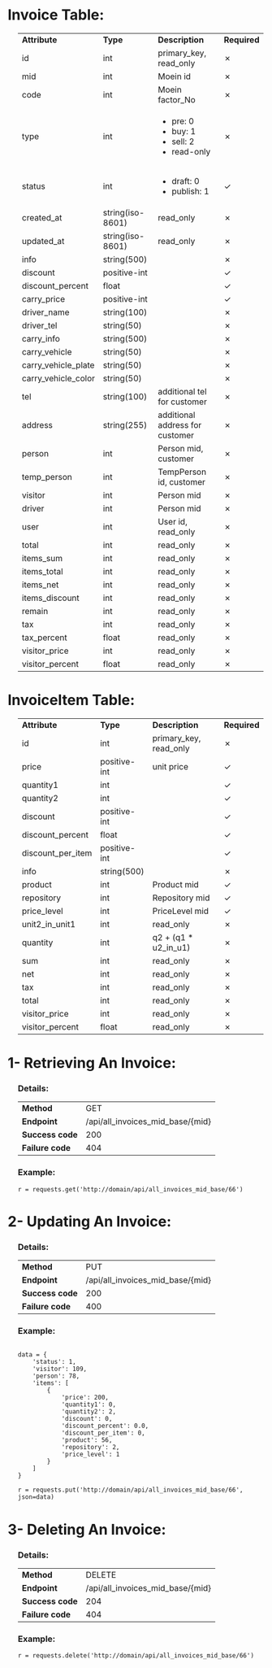 <h1>Invoice Table:</h1><div style="margin-left:20px;">
<table>
    <tr>
        <td><strong>Attribute</strong></td>
        <td><strong>Type</strong></td>
        <td><strong>Description</strong></td>
        <td><strong>Required</strong></td>
    </tr>
    <tr>
        <td>id</td>
        <td>int</td>
        <td>primary_key, read_only</td>
        <td>✗</td>
    </tr>
    <tr>
        <td>mid</td>
        <td>int</td>
        <td>Moein id</td>
        <td>✗</td>
    </tr>
    <tr>
        <td>code</td>
        <td>int</td>
        <td>Moein factor_No</td>
        <td>✗</td>
    </tr>
    <tr>
        <td>type</td>
        <td>int</td>
        <td>
            <ul>
                <li>pre:  0</li>
                <li>buy:  1</li>
                <li>sell: 2</li>
                <li>read-only</li>
            </ul>
        </td>
        <td>✗</td>
    </tr>
    <tr>
        <td>status</td>
        <td>int</td>
        <td>
            <ul>
                <li>draft:  0</li>
                <li>publish:  1</li>
            </ul>
        </td>
        <td>✓</td>
    </tr>
    <tr>
        <td>created_at</td>
        <td>string(iso-8601)</td>
        <td>read_only</td>
        <td>✗</td>
    </tr>
    <tr>
        <td>updated_at</td>
        <td>string(iso-8601)</td>
        <td>read_only</td>
        <td>✗</td>
    </tr>
    <tr>
        <td>info</td>
        <td>string(500)</td>
        <td></td>
        <td>✗</td>
    </tr>
    <tr>
        <td>discount</td>
        <td>positive-int</td>
        <td></td>
        <td>✓</td>
    </tr>
    <tr>
        <td>discount_percent</td>
        <td>float</td>
        <td></td>
        <td>✓</td>
    </tr>
    <tr>
        <td>carry_price</td>
        <td>positive-int</td>
        <td></td>
        <td>✓</td>
    </tr>
    <tr>
        <td>driver_name</td>
        <td>string(100)</td>
        <td></td>
        <td>✗</td>
    </tr>
    <tr>
        <td>driver_tel</td>
        <td>string(50)</td>
        <td></td>
        <td>✗</td>
    </tr>
    <tr>
        <td>carry_info</td>
        <td>string(500)</td>
        <td></td>
        <td>✗</td>
    </tr>
    <tr>
        <td>carry_vehicle</td>
        <td>string(50)</td>
        <td></td>
        <td>✗</td>
    </tr>
    <tr>
        <td>carry_vehicle_plate</td>
        <td>string(50)</td>
        <td></td>
        <td>✗</td>
    </tr>
    <tr>
        <td>carry_vehicle_color</td>
        <td>string(50)</td>
        <td></td>
        <td>✗</td>
    </tr>
    <tr>
        <td>tel</td>
        <td>string(100)</td>
        <td>additional tel for customer</td>
        <td>✗</td>
    </tr>
    <tr>
        <td>address</td>
        <td>string(255)</td>
        <td>additional address for customer</td>
        <td>✗</td>
    </tr>
    <tr>
        <td>person</td>
        <td>int</td>
        <td>Person mid, customer</td>
        <td>✗</td>
    </tr>
    <tr>
        <td>temp_person</td>
        <td>int</td>
        <td>TempPerson id, customer</td>
        <td>✗</td>
    </tr>
    <tr>
        <td>visitor</td>
        <td>int</td>
        <td>Person mid</td>
        <td>✗</td>
    </tr>
    <tr>
        <td>driver</td>
        <td>int</td>
        <td>Person mid</td>
        <td>✗</td>
    </tr>
    <tr>
        <td>user</td>
        <td>int</td>
        <td>User id, read_only</td>
        <td>✗</td>
    </tr>
    <tr>
        <td>total</td>
        <td>int</td>
        <td>read_only</td>
        <td>✗</td>
    </tr>
    <tr>
        <td>items_sum</td>
        <td>int</td>
        <td>read_only</td>
        <td>✗</td>
    </tr>
    <tr>
        <td>items_total</td>
        <td>int</td>
        <td>read_only</td>
        <td>✗</td>
    </tr>
    <tr>
        <td>items_net</td>
        <td>int</td>
        <td>read_only</td>
        <td>✗</td>
    </tr>
    <tr>
        <td>items_discount</td>
        <td>int</td>
        <td>read_only</td>
        <td>✗</td>
    </tr>
    <tr>
        <td>remain</td>
        <td>int</td>
        <td>read_only</td>
        <td>✗</td>
    </tr>
    <tr>
        <td>tax</td>
        <td>int</td>
        <td>read_only</td>
        <td>✗</td>
    </tr>
    <tr>
        <td>tax_percent</td>
        <td>float</td>
        <td>read_only</td>
        <td>✗</td>
    </tr>
    <tr>
        <td>visitor_price</td>
        <td>int</td>
        <td>read_only</td>
        <td>✗</td>
    </tr>
    <tr>
        <td>visitor_percent</td>
        <td>float</td>
        <td>read_only</td>
        <td>✗</td>
    </tr>
</table>
</div>

<h1>InvoiceItem Table:</h1><div style="margin-left:20px;">
<table>
    <tr>
        <td><strong>Attribute</strong></td>
        <td><strong>Type</strong></td>
        <td><strong>Description</strong></td>
        <td><strong>Required</strong></td>
    </tr>
    <tr>
        <td>id</td>
        <td>int</td>
        <td>primary_key, read_only</td>
        <td>✗</td>
    </tr>
    <tr>
        <td>price</td>
        <td>positive-int</td>
        <td>unit price</td>
        <td>✓</td>
    </tr>
    <tr>
        <td>quantity1</td>
        <td>int</td>
        <td></td>
        <td>✓</td>
    </tr>
    <tr>
        <td>quantity2</td>
        <td>int</td>
        <td></td>
        <td>✓</td>
    </tr>
    <tr>
        <td>discount</td>
        <td>positive-int</td>
        <td></td>
        <td>✓</td>
    </tr>
    <tr>
        <td>discount_percent</td>
        <td>float</td>
        <td></td>
        <td>✓</td>
    </tr>
    <tr>
        <td>discount_per_item</td>
        <td>positive-int</td>
        <td></td>
        <td>✓</td>
    </tr>
    <tr>
        <td>info</td>
        <td>string(500)</td>
        <td></td>
        <td>✗</td>
    </tr>
    <tr>
        <td>product</td>
        <td>int</td>
        <td>Product mid</td>
        <td>✓</td>
    </tr>
    <tr>
        <td>repository</td>
        <td>int</td>
        <td>Repository mid</td>
        <td>✓</td>
    </tr>
    <tr>
        <td>price_level</td>
        <td>int</td>
        <td>PriceLevel mid</td>
        <td>✓</td>
    </tr>
    <tr>
        <td>unit2_in_unit1</td>
        <td>int</td>
        <td>read_only</td>
        <td>✗</td>
    </tr>
    <tr>
        <td>quantity</td>
        <td>int</td>
        <td>q2 + (q1 * u2_in_u1)</td>
        <td>✗</td>
    </tr>
    <tr>
        <td>sum</td>
        <td>int</td>
        <td>read_only</td>
        <td>✗</td>
    </tr>
    <tr>
        <td>net</td>
        <td>int</td>
        <td>read_only</td>
        <td>✗</td>
    </tr>
    <tr>
        <td>tax</td>
        <td>int</td>
        <td>read_only</td>
        <td>✗</td>
    </tr>
    <tr>
        <td>total</td>
        <td>int</td>
        <td>read_only</td>
        <td>✗</td>
    </tr>
    <tr>
        <td>visitor_price</td>
        <td>int</td>
        <td>read_only</td>
        <td>✗</td>
    </tr>
    <tr>
        <td>visitor_percent</td>
        <td>float</td>
        <td>read_only</td>
        <td>✗</td>
    </tr>
</table>
</div>


<div>
<h1>1- Retrieving An Invoice:</h1><div style="margin-left:20px;">
    <h3>Details:</h3>
    <table>
        <tr>
            <td><strong>Method</strong></td>
            <td>GET</td>
        </tr>
        <tr>
            <td><strong>Endpoint</strong></td>
            <td>/api/all_invoices_mid_base/{mid}</td>
        </tr>
        <tr>
            <td><strong>Success code</strong></td>
            <td>200</td>
        </tr>
        <tr>
            <td><strong>Failure code</strong></td>
            <td>404</td>
        </tr>
    </table>
    <h3>Example:</h3>

<pre><code>r = requests.get('http://domain/api/all_invoices_mid_base/66')</code></pre>
</div></div>


<div>
<h1>2- Updating An Invoice:</h1><div style="margin-left:20px;">
    <h3>Details:</h3>
    <table>
        <tr>
            <td><strong>Method</strong></td>
            <td>PUT</td>
        </tr>
        <tr>
            <td><strong>Endpoint</strong></td>
            <td>/api/all_invoices_mid_base/{mid}</td>
        </tr>
        <tr>
            <td><strong>Success code</strong></td>
            <td>200</td>
        </tr>
        <tr>
            <td><strong>Failure code</strong></td>
            <td>400</td>
        </tr>
    </table>
    <h3>Example:</h3>

<pre><code>
data = {
    'status': 1,
    'visitor': 109,
    'person': 78,
    'items': [
        {
            'price': 200,
            'quantity1': 0,
            'quantity2': 2,
            'discount': 0,
            'discount_percent': 0.0,
            'discount_per_item': 0,
            'product': 56,
            'repository': 2,
            'price_level': 1
        }
    ]
}

r = requests.put('http://domain/api/all_invoices_mid_base/66', json=data)
</code></pre>
</div></div>



<div>
<h1>3- Deleting An Invoice:</h1><div style="margin-left:20px;">
    <h3>Details:</h3>
    <table>
        <tr>
            <td><strong>Method</strong></td>
            <td>DELETE</td>
        </tr>
        <tr>
            <td><strong>Endpoint</strong></td>
            <td>/api/all_invoices_mid_base/{mid}</td>
        </tr>
        <tr>
            <td><strong>Success code</strong></td>
            <td>204</td>
        </tr>
        <tr>
            <td><strong>Failure code</strong></td>
            <td>404</td>
        </tr>
    </table>
    <h3>Example:</h3>

<pre><code>r = requests.delete('http://domain/api/all_invoices_mid_base/66')</code></pre>
</div></div>